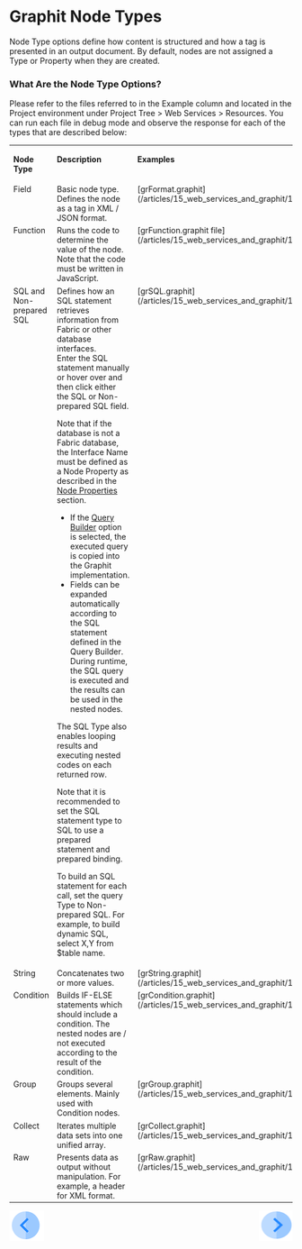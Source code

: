 # Graphit Node Types

Node Type options define how content is structured and how a tag is presented in an output document. By default, nodes are not assigned a Type or Property when they are created.
### What Are the Node Type Options?
Please refer to the files referred to in the Example column and located in the Project environment under Project Tree > Web Services > Resources.
You can run each file in debug mode and observe the response for each of the types that are described below:

<table>
<tbody>
<tr>
<td valign="top" width="50pxl">
<p><strong>Node Type</strong></p>
</td>
<td valign="top" width="700pxl">
<p><strong>Description</strong></p>
</td>
<td valign="top" width="300pxl">
<p><strong>Examples</strong></p>
</td>
</tr>
<tr>
<td valign="top" width="50pxl">Field</td>
<td valign="top" width="700pxl">Basic node type. Defines the node as a tag in XML / JSON format.</td>
    <td valign="top" width="300pxl">[grFormat.graphit](/articles/15_web_services_and_graphit/17_Graphit/10_graphit_examples.md)/br></a></td>
</tr>
<tr>
<td valign="top" width="50pxl">Function</td>
<td valign="top" width="700pxl">Runs the code to determine the value of the node. Note that the code must be written in JavaScript.&nbsp;</td>
<td valign="top" width="300pxl">[grFunction.graphit file](/articles/15_web_services_and_graphit/17_Graphit/10_graphit_examples.md)</br></a></td>
</tr>
<tr>
<td valign="top" width="50pxl">SQL and Non-prepared SQL</td>
<td valign="top" width="700pxl">Defines how an SQL statement retrieves information from Fabric or other database interfaces.
    <br />Enter the SQL statement manually or hover over and then click either the SQL or Non-prepared SQL field. <No Type>  

Note that if the database is not a Fabric database, the Interface Name must be defined as a Node Property as described in the [Node Properties](/articles/15_web_services_and_graphit/17_Graphit/04_graphit_node_properties.md) section. 
  

-  If the <a href="/articles/11_query_builder/01_query_builder_overview.md">Query Builder</a> option is selected, the executed query is copied into the Graphit implementation.
-  Fields can be expanded automatically according to the SQL statement defined in the Query Builder. During runtime, the SQL query is executed and the results can be used in the nested nodes. 

The SQL Type also enables looping results and executing nested codes on each returned row.&nbsp;&nbsp;<br />

Note that it is recommended to set the SQL statement type to SQL to use a prepared statement and prepared binding.&nbsp;<br />

To build an SQL statement for each call, set the query Type to Non-prepared SQL. For example, to build dynamic SQL, select X,Y from $table name.</td>
<td valign="top" width="300pxl">[grSQL.graphit](/articles/15_web_services_and_graphit/17_Graphit/10_graphit_examples.md)</br></a></td>
</tr>
<tr>
<td valign="top" width="50pxl">String</td>
<td valign="top" width="700pxl">Concatenates two or more values.&nbsp;</td>
<td valign="top" width="300pxl">[grString.graphit](/articles/15_web_services_and_graphit/17_Graphit/10_graphit_examples.md)</br></a></td>
</tr>
<tr>
<td valign="top" width="50pxl">Condition</td>
<td valign="top" width="700pxl">Builds IF-ELSE statements which should include a condition. The nested nodes are / not executed according to the result of the condition.&nbsp;</td>
<td valign="top" width="300pxl">[grCondition.graphit](/articles/15_web_services_and_graphit/17_Graphit/10_graphit_examples.md)</a></td>
</tr>
<tr>
<td valign="top" width="50pxl">Group&nbsp;</td>
<td valign="top" width="700pxl">Groups several elements. Mainly used with Condition nodes.</td>
<td valign="top" width="300pxl">[grGroup.graphit](/articles/15_web_services_and_graphit/17_Graphit/10_graphit_examples.md)</br></a></td>
</tr>
<tr>
<td valign="top" width="50pxl">Collect</td>
<td valign="top" width="700pxl">Iterates multiple data sets into one unified array.&nbsp;</td>
<td valign="top" width="300pxl">[grCollect.graphit](/articles/15_web_services_and_graphit/17_Graphit/10_graphit_examples.md)</br></a></td>
</tr>
<tr>
<td valign="top" width="50pxl">Raw</td>
<td valign="top" width="700pxl">Presents data as output without manipulation. For example, a header for XML format.&nbsp;</td>
<td valign="top" width="300pxl">[grRaw.graphit](/articles/15_web_services_and_graphit/17_Graphit/10_graphit_examples.md)</br></a></td>

</tr>
</tbody>
</table>


[![Previous](/articles/images/Previous.png)](/articles/15_web_services_and_graphit/17_Graphit/02_create_and_edit_a_graphit_file.md)[<img align="right" width="60" height="54" src="/articles/images/Next.png">](/articles/15_web_services_and_graphit/17_Graphit/04_graphit_node_properties.md)

